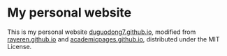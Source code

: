 # My personal website

This is my personal website [duguodong7.github.io](https://duguodong7.github.io), modified from [rayeren.github.io](https://github.com/RayeRen/acad-homepage.github.io) and [academicpages.github.io](https://github.com/academicpages/academicpages.github.io), distributed under the MIT License.

